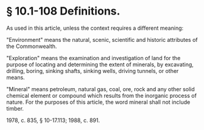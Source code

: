 # § 10.1-108 Definitions.

<p>As used in this article, unless the context requires a different meaning:</p><p>"Environment" means the natural, scenic, scientific and historic attributes of the Commonwealth.</p><p>"Exploration" means the examination and investigation of land for the purpose of locating and determining the extent of minerals, by excavating, drilling, boring, sinking shafts, sinking wells, driving tunnels, or other means.</p><p>"Mineral" means petroleum, natural gas, coal, ore, rock and any other solid chemical element or compound which results from the inorganic process of nature. For the purposes of this article, the word mineral shall not include timber.</p><p>1978, c. 835, § 10-17.113; 1988, c. 891.</p>